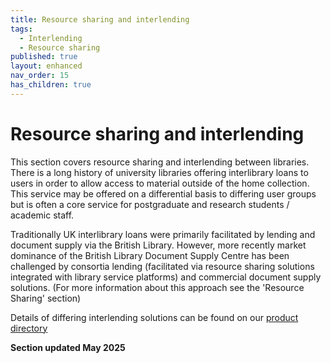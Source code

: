 ```yaml
---
title: Resource sharing and interlending
tags:
  - Interlending
  - Resource sharing
published: true
layout: enhanced
nav_order: 15
has_children: true
---
```

# Resource sharing and interlending

This section covers resource sharing and interlending between libraries. There is a long history of university libraries offering interlibrary loans to users in order to allow access to material outside of the home collection. This service may be offered on a differential basis to differing user groups but is often a core service for postgraduate and research students / academic staff.

Traditionally UK interlibrary loans were primarily facilitated by lending and document supply via the British Library. However, more recently market dominance of the British Library Document Supply Centre has been challenged by consortia lending (facilitated via resource sharing solutions integrated with library service platforms) and commercial document supply solutions. (For more information about this approach see the 'Resource Sharing' section)

Details of differing interlending solutions can be found on our [product directory](/product-directory/)

[](/product-directory/)
**Section updated May 2025**
